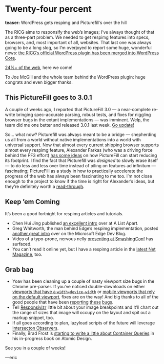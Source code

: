 # Twenty-four percent

**teaser:** WordPress gets respimg and Picturefill’s over the hill

The RICG aims to responsify the web’s images; I’ve always thought of that as a three-part problem. We needed to get respimg features into specs, browsers, and, most important of all, websites. That last one was always going to be a long slog, so I’m overjoyed to report some huge, wonderful news: [the RICG’s official WordPress plugin has been merged into WordPress Core][m].

[24%+ of the web][twenty], here we come!

To Joe McGill and the whole team behind the WordPress plugin: huge congrats and even bigger thanks.

[p]: https://core.trac.wordpress.org/ticket/33641#comment:9
[m]: https://core.trac.wordpress.org/changeset/34855
[twenty]: https://wordpress.org/about/features/

## This PictureFill goes to 3.0.1

A couple of weeks ago, I reported that PictureFill 3.0 — a near-complete re-write bringing spec-accurate parsing, robust tests, and fixes for niggling browser bugs in the extant implementations — was imminent. Welp, the team did me one better and released 3.0.1 last week. [Go update!][pf3]

So... what now? Picturefill was always meant to be a bridge — shepherding us all from a world without native implementations into a world with universal support. Now that almost every current shipping browser supports almost every respimg feature, Alexander Farkas (who was a driving force behind the PF3 effort) [has some ideas][farkasgist] on how PictureFill can start reducing its footprint. I find the fact that Picturefill was *designed* to slowly erase itself — to do less and less over time instead of piling on features ad infinitum — fascinating; PictureFill as a study in how to practically accelerate the progress of the web has always been fascinating to me too. I’m not close enough to the project to know if the time is right for Alexander’s ideas, but they’re definitely worth a [read-through][farkasgist].

[pf3]: https://github.com/scottjehl/picturefill/releases/tag/3.0.1
[farkasgist]: https://gist.github.com/aFarkas/dcc87311232987591a16

## Keep ’em Coming

It’s been a good fortnight for respimg articles and tutorials.

- Chen Hui Jing published [an excellent intro][jing] over at A List Apart.
- Greg Whitworth, the man behind Edge’s respimg implementation, posted [another great intro][whitworth] over on the Microsoft Edge Dev Blog.
- Video of a typo-prone, nervous nelly [presenting at SmashingConf][me-smashing] has surfaced.
- You can’t read it online yet, but I have a respimg article in the [latest Net Magazine][netmag], too.

[jing]: http://alistapart.com/article/using-responsive-images-now
[whitworth]: https://blogs.windows.com/msedgedev/2015/10/07/using-extended-srcset-and-the-picture-element-to-tailor-your-image-to-every-device-and-layout/
[me-smashing]: https://vimeo.com/140641364
[netmag]: http://www.creativebloq.com/net-magazine

## Grab bag

- Yoav has been cleaning up a couple of nasty viewport size bugs in the Chrome pre-parser. If you’ve noticed double-downloads on either [viewports that have a `width=device-width`][widthheight] or [mobile viewports that rely on the default viewport][nineeighty], fixes are on the way! And big thanks to all of the good people that have been [reporting][stack-one] [these][stack-two] [bugs][terraling].
- Tell [Responsivizr][responsivizr] little bit about your image breakpoints and it’ll chart out the range of sizes that image will occupy on the layout and spit out a markup snippet, too.
- If all goes according to plan, lazyload scripts of the future will leverage [Intersecton Observers][io].
- Finally, Brad Frost is [starting to write a little about Container Queries][frosty-cq] in his in-progress book on Atomic Design.

[widthheight]: https://code.google.com/p/chromium/issues/detail?id=526630
[nineeighty]: https://code.google.com/p/chromium/issues/detail?id=531820
[stack-one]: http://stackoverflow.com/questions/32941158/why-is-srcset-causing-images-to-download-multiple-times
[stack-two]: http://stackoverflow.com/questions/32841724/picture-tag-uses-wrong-source-on-chrome-on-android
[terraling]: http://terraling.github.io/srcset-sizes/
[responsivizr]: http://responsivizr.com
[io]: https://groups.google.com/a/chromium.org/forum/#!msg/blink-dev/eLxh8xUp3j4/m7RH4_nLBgAJ
[frosty-cq]: http://atomicdesign.bradfrost.com/chapter-3/#viewport-tools-for-flexible-patterns

See you in a couple of weeks!

—eric

